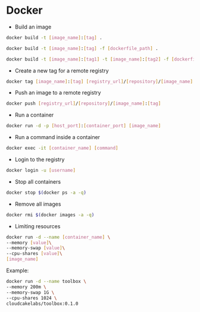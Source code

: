 # Docker

- Build an image

```sh
docker build -t [image_name]:[tag] .
```

```sh
docker build -t [image_name]:[tag] -f [dockerfile_path] .
```

```sh
docker build -t [image_name]:[tag1] -t [image_name]:[tag2] -f [dockerfile_path] .
```

- Create a new tag for a remote registry

```sh
docker tag [image_name]:[tag] [registry_url]/[repository]/[image_name]:[tag]
```

- Push an image to a remote registry

```sh
docker push [registry_url]/[repository]/[image_name]:[tag]
```

- Run a container

```sh
docker run -d -p [host_port]:[container_port] [image_name]
```

- Run a command inside a container

```sh
docker exec -it [container_name] [command]
```

- Login to the registry

```sh
docker login -u [username]
```

- Stop all containers

```sh
docker stop $(docker ps -a -q)
```

- Remove all images

```sh
docker rmi $(docker images -a -q)
```

- Limiting resources

```sh
docker run -d --name [container_name] \
--memory [value]\
--memory-swap [value]\
--cpu-shares [value]\
[image_name]
```

Example:

```sh
docker run -d --name toolbox \
--memory 200m \
--memory-swap 1G \
--cpu-shares 1024 \
cloudcakelabs/toolbox:0.1.0
```
